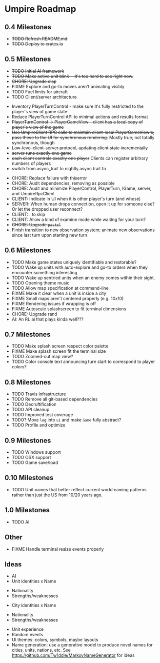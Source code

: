 # Umpire Roadmap

## 0.4 Milestones
* ~~TODO Refresh README.md~~
* ~~TODO Deploy to crates.io~~

## 0.5 Milestones
* ~~TODO Initial AI framework~~
* ~~TODO Make active unit blink---it's too hard to see right now.~~
* ~~CHORE: Upgrade clap~~
* FIXME Explore and go-to moves aren't animating visibly
* TODO Fuel limits for aircraft
* TODO Client/server architecture
 - Inventory PlayerTurnControl - make sure it's fully restricted to the player's view of game state
 - Reduce PlayerTurnControl API to minimal actions and results format
 - ~~PlayerTurnControl -> PlayerGameView - client has a local copy of player's view of the game~~
 - ~~Use UmpireClient RPC calls to maintain client-local PlayerGameView's; pass these to the UI
   for synchronous rendering.~~ Mostly true; not totally synchronous, though
 - ~~Low-level client-server protocol, updating client state incrementally~~
 - ~~server runs exactly one game~~
 - ~~each client controls exactly one player~~ Clients can register arbitrary numbers of players
 - switch from async_trait to nightly async trait fn
* CHORE: Replace failure with thiserror
* CHORE: Audit dependencies, removing as possible
* CHORE: Audit and minimize PlayerControl, PlayerTurn, IGame, server, and UmpireRpcClient
* CLIENT: Indicate in UI when it is other player's turn (and whose)
* SERVER: When human drops connection, open it up for someone else? Or let the dropped user reconnect?
* CLIENT: . to skip
* CLIENT: Allow a kind of examine mode while waiting for your turn?
* ~~CHORE: Upgrade `pastel`~~
* Finish transition to new observation system; animate new observations since last turn upon starting new turn

## 0.6 Milestones
* TODO Make game states uniquely identifiable and restorable?
* TODO Wake up units with auto-explore and go-to orders when they encounter something interesting
* TODO Wake up sentried units when an enemy comes within their sight.
* TODO Opening theme music
* TODO Allow map specification at command-line
* FIXME Make it clear when a unit is inside a city
* FIXME Small maps aren't centered properly (e.g. 10x10)
* FIXME Rendering issues if wrapping is off
* FIXME Autoscale splashscreen to fit terminal dimensions
* CHORE: Upgrade rand
* AI: An RL ai that plays kinda well???

## 0.7 Milestones
* TODO Make splash screen respect color palette
* FIXME Make splash screen fit the terminal size
* TODO Zoomed-out map view?
* TODO Color console text announcing turn start to correspond to player colors?

## 0.8 Milestones
* TODO Travis infrastructure
* TODO Remove all git-based dependencies
* TODO Decruftification
* TODO API cleanup
* TODO Improved test coverage
* TODO? Move `log` into `ui` and make `Game` fully abstract?
* TODO Profile and optimize

## 0.9 Milestones
* TODO Windows support
* TODO OSX support
* TODO Game save/load

## 0.10 Milestones
* TODO Unit names that better reflect current world naming patterns rather than just the US from 10/20 years ago.

## 1.0 Milestones
* TODO AI

## Other

* FIXME Handle terminal resize events properly


## Ideas
* AI
* Unit identities
 x Name
 - Nationality
 - Strengths/weaknesses
* City identities
 x Name
 - Nationality
 - Strengths/weaknesses
* Unit experience
* Random events
* UI themes: colors, symbols, maybe layouts
* Name generation: use a generative model to produce novel names for
  cities, units, nations, etc. See https://github.com/Tw1ddle/MarkovNameGenerator for ideas

